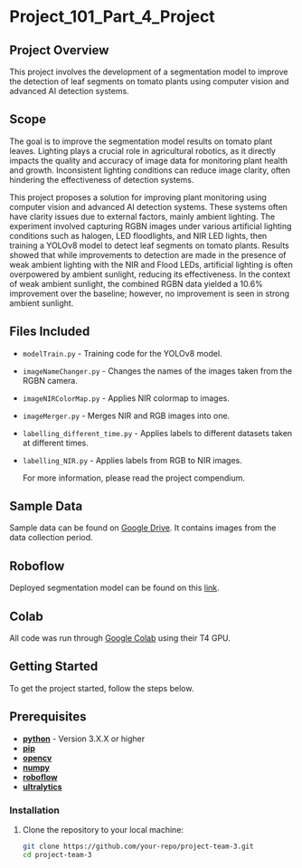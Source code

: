 # Project_101_Part_4_Project

## Project Overview

This project involves the development of a segmentation model to improve the detection of leaf segments on tomato plants using computer vision and advanced AI detection systems.

## Scope

The goal is to improve the segmentation model results on tomato plant leaves. Lighting plays a crucial role in agricultural robotics, as it directly impacts the quality and accuracy of image data for monitoring plant health and growth. Inconsistent lighting conditions can reduce image clarity, often hindering the effectiveness of detection systems.

This project proposes a solution for improving plant monitoring using computer vision and advanced AI detection systems. These systems often have clarity issues due to external factors, mainly ambient lighting. The experiment involved capturing RGBN images under various artificial lighting conditions such as halogen, LED floodlights, and NIR LED lights, then training a YOLOv8 model to detect leaf segments on tomato plants. Results showed that while improvements to detection are made in the presence of weak ambient lighting with the NIR and Flood LEDs, artificial lighting is often overpowered by ambient sunlight, reducing its effectiveness. In the context of weak ambient sunlight, the combined RGBN data yielded a 10.6% improvement over the baseline; however, no improvement is seen in strong ambient sunlight.

## Files Included

- `modelTrain.py` - Training code for the YOLOv8 model.
- `imageNameChanger.py` - Changes the names of the images taken from the RGBN camera.
- `imageNIRColorMap.py` - Applies NIR colormap to images.
- `imageMerger.py` - Merges NIR and RGB images into one.
- `labelling_different_time.py` - Applies labels to different datasets taken at different times.
- `labelling_NIR.py` - Applies labels from RGB to NIR images.
  
  For more information, please read the project compendium.

## Sample Data

Sample data can be found on [Google Drive](https://drive.google.com/drive/folders/1Z8isAoTu_j5Sb9TDEHEHbmBx9IByRf7s?usp=drive_link). It contains images from the data collection period.

## Roboflow

Deployed segmentation model can be found on this [link](https://universe.roboflow.com/project101-jmq8d/project-101-disease-detection).

## Colab

All code was run through [Google Colab](https://colab.research.google.com/drive/1NYIlyVP1GfGYG6f_wBcZJrECttxJydl6?usp=sharing) using their T4 GPU.

## Getting Started

To get the project started, follow the steps below.

## Prerequisites

- **[python](https://www.python.org/downloads/)** - Version 3.X.X or higher
- **[pip](https://pypi.org/project/pip/)**
- **[opencv](https://opencv.org/)**
- **[numpy](https://numpy.org/)**
- **[roboflow](https://roboflow.com/)**
- **[ultralytics](https://www.ultralytics.com/)**

### Installation

1. Clone the repository to your local machine:

   ```bash
   git clone https://github.com/your-repo/project-team-3.git
   cd project-team-3
   ```
